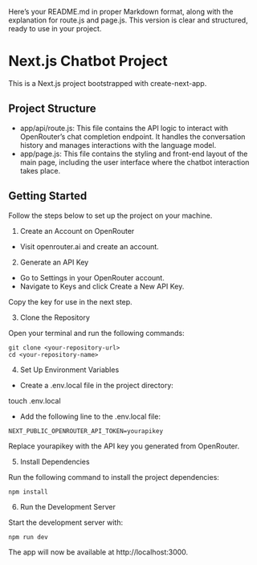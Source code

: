 Here’s your README.md in proper Markdown format, along with the explanation for route.js and page.js. This version is clear and structured, ready to use in your project.

# Next.js Chatbot Project

This is a Next.js project bootstrapped with create-next-app.

## Project Structure

- app/api/route.js:
This file contains the API logic to interact with OpenRouter’s chat completion endpoint. It handles the conversation history and manages interactions with the language model.
- app/page.js:
This file contains the styling and front-end layout of the main page, including the user interface where the chatbot interaction takes place.

## Getting Started

Follow the steps below to set up the project on your machine.

1. Create an Account on OpenRouter

- Visit openrouter.ai and create an account.

2. Generate an API Key

- Go to Settings in your OpenRouter account.
- Navigate to Keys and click Create a New API Key.
  
Copy the key for use in the next step.

3. Clone the Repository

Open your terminal and run the following commands:

```
git clone <your-repository-url>
cd <your-repository-name>
```

4. Set Up Environment Variables

- Create a .env.local file in the project directory:

touch .env.local


- Add the following line to the .env.local file:
 
```
NEXT_PUBLIC_OPENROUTER_API_TOKEN=yourapikey
```

Replace yourapikey with the API key you generated from OpenRouter.

5. Install Dependencies

Run the following command to install the project dependencies:

```
npm install
```

6. Run the Development Server

Start the development server with:

```
npm run dev
```

The app will now be available at http://localhost:3000.

